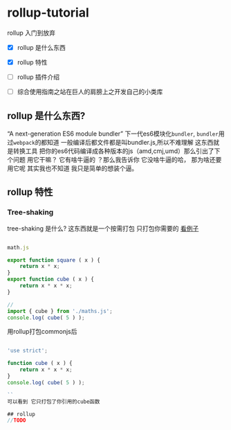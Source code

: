 # rollup-tutorial

rollup 入门到放弃
- [x] rollup 是什么东西
- [x] rollup 特性
- [ ] rollup 插件介绍
- [ ] 综合使用指南之站在巨人的肩膀上之开发自己的小类库


## rollup 是什么东西?

“A next-generation ES6 module bundler” 下一代es6模块化<code>bundler</code>, <code>bundler</code>用过<code>webpack</code>的都知道 一般编译后都文件都是叫bundler.js,所以不难理解 这东西就是转换工具 把你的es6代码编译成各种版本的js（amd,cmj,umd）那么引出了下个问题
用它干嘛？ 它有啥牛逼的 ？那么我告诉你 它没啥牛逼的哈， 那为啥还要用它呢 其实我也不知道 我只是简单的想装个逼。

## rollup 特性

### Tree-shaking
   
  tree-shaking 是什么? 这东西就是一个按需打包 只打包你需要的  [看例子](http://rollupjs.org)
  
```javascript

math.js

export function square ( x ) {
	return x * x;
}
export function cube ( x ) {
	return x * x * x;
}
```

```javascript
// 
import { cube } from './maths.js';
console.log( cube( 5 ) ); 

```

用rollup打包commonjs后

```javascript

'use strict';

function cube ( x ) {
	return x * x * x;
}
console.log( cube( 5 ) ); 

``
可以看到 它只打包了你引用的cube函数 

## rollup 
//TODO



  
